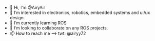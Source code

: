 - 👋 Hi, I’m @AiryAir
- 👀 I’m interested in electronics, robotics, embedded systems and ui/ux design.
- 🌱 I’m currently learning ROS
- 💞️ I’m looking to collaborate on any ROS projects.
- 📫 How to reach me --> twt: @airyy72

<!---
AiryAir/AiryAir is a ✨ special ✨ repository because its `README.md` (this file) appears on your GitHub profile.
You can click the Preview link to take a look at your changes.
--->

